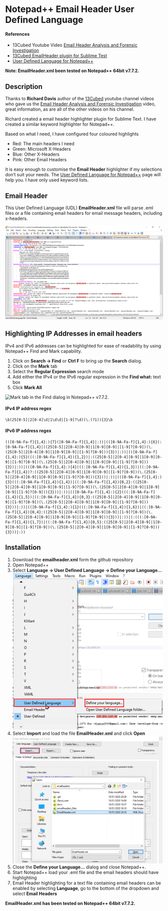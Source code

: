 Notepad++ Email Header User Defined Language
================

#### References

  - 13Cubed Youtube Video [Email Header Analysis and Forensic
    Investigation](https://www.youtube.com/watch?v=nK5QpGSBR8c)
  - [13Cubed EmailHeader plugin for Sublime
    Test](https://github.com/13Cubed/EmailHeader)
  - [User Defined Language for
    Notepad++](https://ivan-radic.github.io/udl-documentation/)

**Note: EmailHeader.xml been tested on Notepad++ 64bit v7.7.2.**

## Description

Thanks to **Richard Davis** author of the
[13Cubed](https://www.youtube.com/user/davisrichardg/) youtube channel
videos who gave us the [Email Header Analysis and Forensic
Investigation](https://www.youtube.com/watch?v=nK5QpGSBR8c) video, great
information, as are all of the other videos on his channel.

Richard created a email header highlighter plugin for Sublime Text. I
have created a similar keyword highlighter for Notepad++.

Based on what I need, I have configured four coloured highlights

  - Red: The main headers I need
  - Green: Microsoft X-Headers
  - Blue: Other X-Headers
  - Pink: Other Email Headers

It is easy enough to customise the **Email Header** highlighter if my
selections don’t suit your needs. The [User Defined Language for
Notepad++](https://ivan-radic.github.io/udl-documentation/) page will
help you. I have only used keyword lists.

## Email Header

This User Defined Language (UDL) **EmailHeader.xml** file will parse
.eml files or a file containing email headers for email message headers,
including x-headers.

![](screenshots/emailheader.png)

## Highlighting IP Addresses in email headers

IPv4 and IPv6 addresses can be highlighted for ease of readability by
using Notepad++ Find and Mark capability.

1.  Click on **Search -\> Find** or **Ctrl F** to bring up the
    **Search** dialog.
2.  Click on the **Mark** tab
3.  Select the **Regular Expression** search mode
4.  Add either the IPv4 or the IPv6 regular expression in the **Find
    what:** text box
5.  Click **Mark All**

![Mark tab in the Find dialog in Notepad++
v7.7.2.](screenshots/regexsearch.png)

#### IPv4 IP address regex

    \b(25[0-5]|2[0-4]\d|1\d\d|[1-9]?\d)(\.(?1)){3}\b

#### IPv6 IP address regex

    (([0-9A-Fa-f]{1,4}:){7}([0-9A-Fa-f]{1,4}|:))|(([0-9A-Fa-f]{1,4}:){6}(:[0-9A-Fa-f]{1,4}|((25[0-5]|2[0-4][0-9]|1[0-9][0-9]|[1-9]?[0-9])(\.(25[0-5]|2[0-4][0-9]|1[0-9][0-9]|[1-9]?[0-9])){3})|:))|(([0-9A-Fa-f]{1,4}:){5}(((:[0-9A-Fa-f]{1,4}){1,2})|:((25[0-5]|2[0-4][0-9]|1[0-9][0-9]|[1-9]?[0-9])(\.(25[0-5]|2[0-4][0-9]|1[0-9][0-9]|[1-9]?[0-9])){3})|:))|(([0-9A-Fa-f]{1,4}:){4}(((:[0-9A-Fa-f]{1,4}){1,3})|((:[0-9A-Fa-f]{1,4})?:((25[0-5]|2[0-4][0-9]|1[0-9][0-9]|[1-9]?[0-9])(\.(25[0-5]|2[0-4][0-9]|1[0-9][0-9]|[1-9]?[0-9])){3}))|:))|(([0-9A-Fa-f]{1,4}:){3}(((:[0-9A-Fa-f]{1,4}){1,4})|((:[0-9A-Fa-f]{1,4}){0,2}:((25[0-5]|2[0-4][0-9]|1[0-9][0-9]|[1-9]?[0-9])(\.(25[0-5]|2[0-4][0-9]|1[0-9][0-9]|[1-9]?[0-9])){3}))|:))|(([0-9A-Fa-f]{1,4}:){2}(((:[0-9A-Fa-f]{1,4}){1,5})|((:[0-9A-Fa-f]{1,4}){0,3}:((25[0-5]|2[0-4][0-9]|1[0-9][0-9]|[1-9]?[0-9])(\.(25[0-5]|2[0-4][0-9]|1[0-9][0-9]|[1-9]?[0-9])){3}))|:))|(([0-9A-Fa-f]{1,4}:){1}(((:[0-9A-Fa-f]{1,4}){1,6})|((:[0-9A-Fa-f]{1,4}){0,4}:((25[0-5]|2[0-4][0-9]|1[0-9][0-9]|[1-9]?[0-9])(\.(25[0-5]|2[0-4][0-9]|1[0-9][0-9]|[1-9]?[0-9])){3}))|:))|(:(((:[0-9A-Fa-f]{1,4}){1,7})|((:[0-9A-Fa-f]{1,4}){0,5}:((25[0-5]|2[0-4][0-9]|1[0-9][0-9]|[1-9]?[0-9])(\.(25[0-5]|2[0-4][0-9]|1[0-9][0-9]|[1-9]?[0-9])){3}))|:))

## Installation

1.  Download the **emailheader.xml** form the github repository
2.  Open Notepad++
3.  Select **Language -\> User Defined Language -\> Define your
    Language…** ![](screenshots/install1.png)
4.  Select **Import** and load the file **EmailHeader.xml** and click
    **Open** ![](screenshots/install2.png)
5.  Close the **Define your Language…** dialog and close Notepad++.
6.  Start Notepad++ load your .eml file and the email headers should
    have highlighting
7.  Email Header highlighting for a text file containing email headers
    can be enabled by selecting **Language**, go to the bottom of the
    dropdown and select **Email Headers**

**EmailHeader.xml has been tested on Notepad++ 64bit v7.7.2.**
